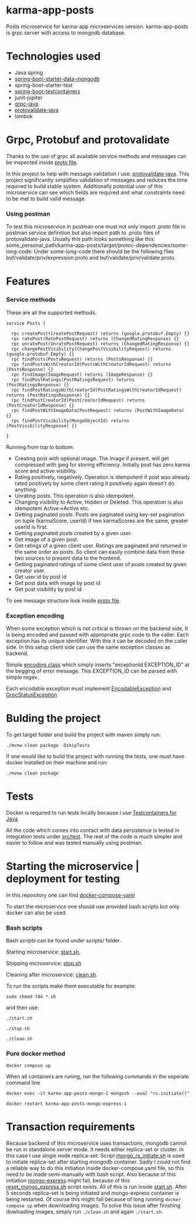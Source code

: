# karma-app-posts
Posts microservice for karma-app microservices version. karma-app-posts is grpc server with access to mongodb database.

# Technologies used
- Java spring
- [spring-boot-starter-data-mongodb](https://docs.spring.io/spring-data/mongodb/docs/current/reference/html/)
- spring-boot-starter-test
- [spring-boot-testcontainers](https://spring.io/blog/2023/06/23/improved-testcontainers-support-in-spring-boot-3-1)
- junit-jupiter
- [grpc-java](https://github.com/grpc/grpc-java) 
- [protovalidate-java](https://github.com/bufbuild/protovalidate-java)
- lombok

# Grpc, Protobuf and protovalidate
Thanks to the use of grpc all available service methods and messages can be 
inspected inside [proto file](https://github.com/msik-404/karma-app-posts/blob/main/src/main/proto/karma_app_posts.proto).

In this project to help with message validation I use: [protovalidate-java](https://github.com/bufbuild/protovalidate-java).
This project significantly simplifies validation of messages and reduces the time required to build stable system.
Additionally potential user of this microservice can see which fields are required and what
constraints need to be met to build valid message.

### Using postman
To test this microservice in postman one must not only import .proto file in postman service definition but also import 
path to .proto files of protovalidate-java. Usually this path looks something like this: 
some_personal_path/karma-app-posts/target/protoc-dependencies/some-long-code. Under some-long-code there should be the 
following files buf/validate/priv/expression.proto and buf/validate/priv/validate.proto.

# Features

### Service methods
These are all the supported methods.

```
service Posts {

  rpc createPost(CreatePostRequest) returns (google.protobuf.Empty) {}
  rpc ratePost(RatePostRequest) returns (ChangedRatingResponse) {}
  rpc unratePost(UnratePostRequest) returns (ChangedRatingResponse) {}
  rpc changePostVisibility(ChangePostVisibilityRequest) returns (google.protobuf.Empty) {}
  rpc findPosts(PostsRequest) returns (PostsResponse) {}
  rpc findPostsWithCreatorId(PostsWithCreatorIdRequest) returns (PostsResponse) {}
  rpc findImage(ImageRequest) returns (ImageResponse) {}
  rpc findPostRatings(PostRatingsRequest) returns (PostRatingsResponse) {}
  rpc findPostRatingsWithCreatorId(PostRatingsWithCreatorIdRequest) returns (PostRatingsResponse) {}
  rpc findPostCreatorId(PostCreatorIdRequest) returns (PostCreatorIdResponse) {}
  rpc findPostWithImageData(PostRequest) returns (PostWithImageData) {}
  rpc findPostVisibility(MongoObjectId) returns (PostVisibilityResponse) {}

}
```
Running from top to bottom:
- Creating post with optional image. The Image if present, will get compressed with jpeg for storing efficiency. 
Initially post has zero karma score and active visibility.
- Rating positively, negatively. Operation is idempotent if post was already rated positively by some client rating it 
positively again doesn't do anything.
- Unrating posts. This operation is also idempotent.
- Changing visibility to Active, Hidden or Deleted. This operation is also idempotent Active->Active etc.
- Getting paginated posts. Posts are paginated using key-set pagination on tuple (karmaScore, userId) if two karmaScores
are the same, greater userId is first.
- Getting paginated posts created by a given user.
- Get image of a given post.
- Get ratings of a given client user. Ratings are paginated and returned in the same order as posts. So client can easily
combine data from these two sources to present data to the frontend.
- Getting paginated ratings of some client user of posts created by given creator user.
- Get user id by post id
- Get post data with image by post id
- Get post visibility by post id

To see message structure look inside [proto file](https://github.com/msik-404/karma-app-posts/blob/main/src/main/proto/karma_app_posts.proto).

### Exception encoding
When some exception which is not critical is thrown on the backend side, It is being encoded and passed with appropriate
grpc code to the caller. Each exception has its unique identifier. With this it can be decoded on the caller side.
In this setup client side can use the same exception classes as backend.

Simple [encoding class](https://github.com/msik-404/karma-app-posts/blob/main/src/main/java/com/msik404/karmaappposts/encoding/ExceptionEncoder.java)
which simply inserts "exceptionId EXCEPTION_ID" at the begging of error message. This EXCEPTION_ID can be parsed with 
simple regex.

Each encodable exception must implement [EncodableException](https://github.com/msik-404/karma-app-posts/blob/main/src/main/java/com/msik404/karmaappposts/encoding/EncodableException.java)
and [GrpcStatusException](https://github.com/msik-404/karma-app-posts/blob/main/src/main/java/com/msik404/karmaappposts/grpc/impl/exception/GrpcStatusException.java)

# Bulding the project
To get target folder and build the project with maven simply run: 
```
./mvnw clean package -DskipTests
```

If one would like to build the project with running the tests, one must have docker installed on their machine and run:
```
./mvnw clean package
```

# Tests
Docker is required to run tests locally because I use [Testcontainers for Java](https://java.testcontainers.org/). 

All the code which comes into contact with data persistence is tested in integration tests under 
[src/test](https://github.com/msik-404/karma-app-posts/tree/main/src/test).
The rest of the code is much simpler and easier to follow and was tested manually using postman.

# Starting the microservice | deployment for testing
In this repository one can find [docker-compose-yaml](https://github.com/msik-404/karma-app-posts/blob/main/docker-compose.yaml)

To start the microservice one should use provided bash scripts but only docker can also be used.

### Bash scripts
Bash scripts can be found under scripts/ folder. 

Starting microservice: [start.sh](https://github.com/msik-404/karma-app-posts/blob/main/scripts/start.sh), 

Stopping microservice: [stop.sh](https://github.com/msik-404/karma-app-posts/blob/main/scripts/stop.sh) 

Cleaning after microservice: [clean.sh](https://github.com/msik-404/karma-app-posts/blob/main/scripts/clean.sh).

To run the scripts make them executable for example:
```
sudo chmod 744 *.sh
```
and then use:
```
./start.sh
```
```
./stop.sh
```
```
./clean.sh
```

### Pure docker method
```
docker compose up
```
When all containers are runing, run the following commands in the seperate command line
```
docker exec -it karma-app-posts-mongo-1 mongosh --eval "rs.initiate()"
```
```
docker restart karma-app-posts-mongo-express-1
``` 

# Transaction requirements
Because backend of this microservice uses transactions, mongodb cannot be run in standalone server mode. It needs 
either replica-set or cluster. In this case I use single node replica-set. Script [mongo_rs_initiate.sh](https://github.com/msik-404/karma-app-posts/blob/main/scripts/mongo_rs_initiate.sh)
is used to initiate replica-set after starting mongodb container. Sadly I could not find a reliable way to do this initiation
inside docker-compose.yaml file, so this need to be made semi-manually with bash script. Also because of this initiation
[mongo-express](https://github.com/mongo-express/mongo-express) might fail, because of this [reset_mongo_express.sh](https://github.com/msik-404/karma-app-posts/blob/main/scripts/reset_mongo_express.sh) script exists. 
All of this is run inside [start.sh](https://github.com/msik-404/karma-app-posts/blob/main/scripts/start.sh). After 5 
seconds replica-set is being initiated and mongo-express container is being restarted. Of course this might fail because
of long running ```docker compose up``` when downloading images. To solve this issue after finishing dowloading images,
simply run ```./clean.sh``` and again ```./start.sh```.